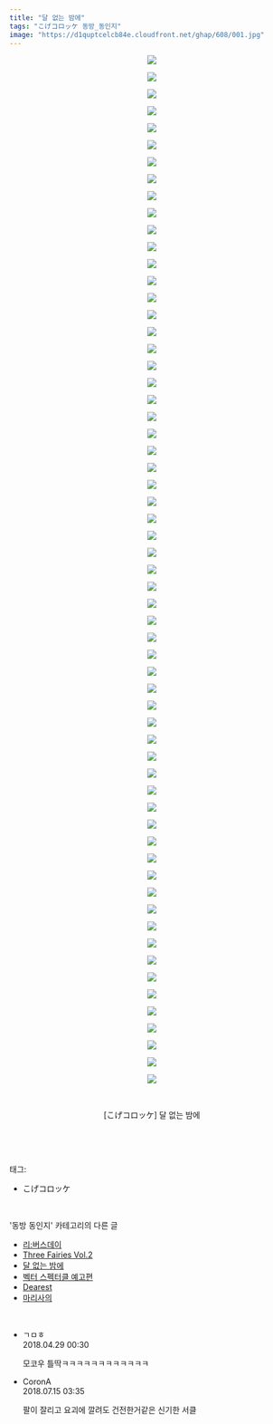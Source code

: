 ```yaml
---
title: "달 없는 밤에"
tags: "こげコロッケ 동방_동인지"
image: "https://d1quptcelcb84e.cloudfront.net/ghap/608/001.jpg"
---
```

<div class="article">
<p style="text-align: center; clear: none; float: none;"><img src="{{ site.imgserver8 }}/ghap/608/001.jpg"/></p>
<p style="text-align: center; clear: none; float: none;"><img src="{{ site.imgserver8 }}/ghap/608/002.jpg"/></p>
<p style="text-align: center; clear: none; float: none;"><img src="{{ site.imgserver8 }}/ghap/608/003.jpg"/></p>
<p style="text-align: center; clear: none; float: none;"><img src="{{ site.imgserver8 }}/ghap/608/004.jpg"/></p>
<p style="text-align: center; clear: none; float: none;"><img src="{{ site.imgserver8 }}/ghap/608/005.jpg"/></p>
<p style="text-align: center; clear: none; float: none;"><img src="{{ site.imgserver8 }}/ghap/608/006.jpg"/></p>
<p style="text-align: center; clear: none; float: none;"><img src="{{ site.imgserver8 }}/ghap/608/007.jpg"/></p>
<p style="text-align: center; clear: none; float: none;"><img src="{{ site.imgserver8 }}/ghap/608/008.jpg"/></p>
<p style="text-align: center; clear: none; float: none;"><img src="{{ site.imgserver8 }}/ghap/608/009.jpg"/></p>
<p style="text-align: center; clear: none; float: none;"><img src="{{ site.imgserver8 }}/ghap/608/010.jpg"/></p>
<p style="text-align: center; clear: none; float: none;"><img src="{{ site.imgserver8 }}/ghap/608/011.jpg"/></p>
<p style="text-align: center; clear: none; float: none;"><img src="{{ site.imgserver8 }}/ghap/608/012.jpg"/></p>
<p style="text-align: center; clear: none; float: none;"><img src="{{ site.imgserver8 }}/ghap/608/013.jpg"/></p>
<p style="text-align: center; clear: none; float: none;"><img src="{{ site.imgserver8 }}/ghap/608/014.jpg"/></p>
<p style="text-align: center; clear: none; float: none;"><img src="{{ site.imgserver8 }}/ghap/608/015.jpg"/></p>
<p style="text-align: center; clear: none; float: none;"><img src="{{ site.imgserver8 }}/ghap/608/016.jpg"/></p>
<p style="text-align: center; clear: none; float: none;"><img src="{{ site.imgserver8 }}/ghap/608/017.jpg"/></p>
<p style="text-align: center; clear: none; float: none;"><img src="{{ site.imgserver8 }}/ghap/608/018.jpg"/></p>
<p style="text-align: center; clear: none; float: none;"><img src="{{ site.imgserver8 }}/ghap/608/019.jpg"/></p>
<p style="text-align: center; clear: none; float: none;"><img src="{{ site.imgserver8 }}/ghap/608/020.jpg"/></p>
<p style="text-align: center; clear: none; float: none;"><img src="{{ site.imgserver8 }}/ghap/608/021.jpg"/></p>
<p style="text-align: center; clear: none; float: none;"><img src="{{ site.imgserver8 }}/ghap/608/022.jpg"/></p>
<p style="text-align: center; clear: none; float: none;"><img src="{{ site.imgserver8 }}/ghap/608/023.jpg"/></p>
<p style="text-align: center; clear: none; float: none;"><img src="{{ site.imgserver8 }}/ghap/608/024.jpg"/></p>
<p style="text-align: center; clear: none; float: none;"><img src="{{ site.imgserver8 }}/ghap/608/025.jpg"/></p>
<p style="text-align: center; clear: none; float: none;"><img src="{{ site.imgserver8 }}/ghap/608/026.jpg"/></p>
<p style="text-align: center; clear: none; float: none;"><img src="{{ site.imgserver8 }}/ghap/608/027.jpg"/></p>
<p style="text-align: center; clear: none; float: none;"><img src="{{ site.imgserver8 }}/ghap/608/028.jpg"/></p>
<p style="text-align: center; clear: none; float: none;"><img src="{{ site.imgserver8 }}/ghap/608/029.jpg"/></p>
<p style="text-align: center; clear: none; float: none;"><img src="{{ site.imgserver8 }}/ghap/608/030.jpg"/></p>
<p style="text-align: center; clear: none; float: none;"><img src="{{ site.imgserver8 }}/ghap/608/031.jpg"/></p>
<p style="text-align: center; clear: none; float: none;"><img src="{{ site.imgserver8 }}/ghap/608/032.jpg"/></p>
<p style="text-align: center; clear: none; float: none;"><img src="{{ site.imgserver8 }}/ghap/608/033.jpg"/></p>
<p style="text-align: center; clear: none; float: none;"><img src="{{ site.imgserver8 }}/ghap/608/034.jpg"/></p>
<p style="text-align: center; clear: none; float: none;"><img src="{{ site.imgserver8 }}/ghap/608/035.jpg"/></p>
<p style="text-align: center; clear: none; float: none;"><img src="{{ site.imgserver8 }}/ghap/608/036.jpg"/></p>
<p style="text-align: center; clear: none; float: none;"><img src="{{ site.imgserver8 }}/ghap/608/037.jpg"/></p>
<p style="text-align: center; clear: none; float: none;"><img src="{{ site.imgserver8 }}/ghap/608/038.jpg"/></p>
<p style="text-align: center; clear: none; float: none;"><img src="{{ site.imgserver8 }}/ghap/608/039.jpg"/></p>
<p style="text-align: center; clear: none; float: none;"><img src="{{ site.imgserver8 }}/ghap/608/040.jpg"/></p>
<p style="text-align: center; clear: none; float: none;"><img src="{{ site.imgserver8 }}/ghap/608/041.jpg"/></p>
<p style="text-align: center; clear: none; float: none;"><img src="{{ site.imgserver8 }}/ghap/608/042.jpg"/></p>
<p style="text-align: center; clear: none; float: none;"><img src="{{ site.imgserver8 }}/ghap/608/043.jpg"/></p>
<p style="text-align: center; clear: none; float: none;"><img src="{{ site.imgserver8 }}/ghap/608/044.jpg"/></p>
<p style="text-align: center; clear: none; float: none;"><img src="{{ site.imgserver8 }}/ghap/608/045.jpg"/></p>
<p style="text-align: center; clear: none; float: none;"><img src="{{ site.imgserver8 }}/ghap/608/046.jpg"/></p>
<p style="text-align: center; clear: none; float: none;"><img src="{{ site.imgserver8 }}/ghap/608/047.jpg"/></p>
<p style="text-align: center; clear: none; float: none;"><img src="{{ site.imgserver8 }}/ghap/608/048.jpg"/></p>
<p style="text-align: center; clear: none; float: none;"><img src="{{ site.imgserver8 }}/ghap/608/049.jpg"/></p>
<p style="text-align: center; clear: none; float: none;"><img src="{{ site.imgserver8 }}/ghap/608/050.jpg"/></p>
<p style="text-align: center; clear: none; float: none;"><img src="{{ site.imgserver8 }}/ghap/608/051.jpg"/></p>
<p style="text-align: center; clear: none; float: none;"><img src="{{ site.imgserver8 }}/ghap/608/052.jpg"/></p>
<p style="text-align: center; clear: none; float: none;"><img src="{{ site.imgserver8 }}/ghap/608/053.jpg"/></p>
<p style="text-align: center; clear: none; float: none;"><img src="{{ site.imgserver8 }}/ghap/608/054.jpg"/></p>
<p style="text-align: center; clear: none; float: none;"><img src="{{ site.imgserver8 }}/ghap/608/055.jpg"/></p>
<p style="text-align: center; clear: none; float: none;"><img src="{{ site.imgserver8 }}/ghap/608/056.jpg"/></p>
<p style="text-align: center; clear: none; float: none;"><img src="{{ site.imgserver8 }}/ghap/608/057.jpg"/></p>
<p style="text-align: center; clear: none; float: none;"><img src="{{ site.imgserver8 }}/ghap/608/058.jpg"/></p>
<p style="text-align: center; clear: none; float: none;"><img src="{{ site.imgserver8 }}/ghap/608/059.jpg"/></p>
<p style="text-align: center; clear: none; float: none;"><img src="{{ site.imgserver8 }}/ghap/608/060.jpg"/></p>
<p style="text-align: center; clear: none; float: none;"><img src="{{ site.imgserver8 }}/ghap/608/061.jpg"/></p>
<p style="text-align: center; clear: none; float: none;"><br/></p>
<p style="text-align: center; clear: none; float: none;">[こげコロッケ] 달 없는 밤에</p>
<p><br/></p>
</div><br/>
<div class="tagTrail">
<p>태그: </p>
<ul>
<li>こげコロッケ</li>
</ul>
</div><br/>
<div class="another">
<p>'동방 동인지' 카테고리의 다른 글</p>
<ul>
<li><a href="/ghap_610">리:버스데이</a></li>
<li><a href="/ghap_609">Three Fairies Vol.2</a></li>
<li><a href="/ghap_608">달 없는 밤에</a></li>
<li><a href="/ghap_607">벡터 스펙터클 예고편</a></li>
<li><a href="/ghap_606">Dearest</a></li>
<li><a href="/ghap_605">마리사의</a></li>
</ul>
</div><br/>
<div class="cb_module cb_fluid">
<div class="cb_wrt cb_profile">
<div class="comment">
<ul>
<li class="cb_thumb_off" id="comment15246785">
<div class="cb_comment_area">
<div class="cb_info_area">
<div class="cb_section">
<span class="cb_nick_name">ㄱㅁㅎ</span>
</div>
<div class="cb_section">
<span class="cb_date">2018.04.29 00:30 </span>
</div>
</div>
<div class="cb_dsc_comment">
<p class="cb_dsc">
											모코우 틀딱ㅋㅋㅋㅋㅋㅋㅋㅋㅋㅋㅋㅋ
										</p>
</div>
</div></li>
<li class="cb_thumb_off" id="comment15286848">
<div class="cb_comment_area">
<div class="cb_info_area">
<div class="cb_section">
<span class="cb_nick_name">CoronA</span>
</div>
<div class="cb_section">
<span class="cb_date">2018.07.15 03:35 </span>
</div>
</div>
<div class="cb_dsc_comment">
<p class="cb_dsc">
											팔이 잘리고 요괴에 깔려도 건전한거같은 신기한 서클
										</p>
</div>
</div></li>
</ul>
</div>
</div><!-- commentList close -->
</div><br/>
